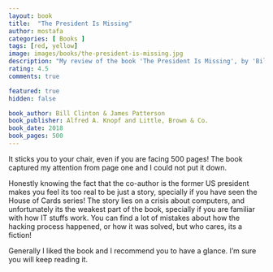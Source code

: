 ```yaml
---
layout: book
title:  "The President Is Missing"
author: mostafa
categories: [ Books ]
tags: [red, yellow]
image: images/books/the-president-is-missing.jpg
description: "My review of the book 'The President Is Missing', by 'Bill Clinton & James Patterson'"
rating: 4.5
comments: true

featured: true
hidden: false

book_author: Bill Clinton & James Patterson
book_publisher: Alfred A. Knopf and Little, Brown & Co.
book_date: 2018
book_pages: 500
---
```


It sticks you to your chair, even if you are facing 500 pages! The book captured my attention from page one and I could not put it down.

Honestly knowing the fact that the co-author is the former US president makes you feel its too real to be just a story, specially if you have seen the House of Cards series! The story lies on a crisis about computers, and unfortunately its the weakest part of the book, specially if you are familiar with how IT stuffs work. You can find a lot of mistakes about how the hacking process happened, or how it was solved, but who cares, its a fiction!

Generally I liked the book and I recommend you to have a glance. I’m sure you will keep reading it.
